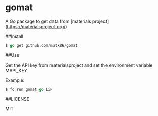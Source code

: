 # gomat

A Go package to get data from [materials project] (https://materialsproject.org/)


##Install

```go
$ go get github.com/matk86/gomat
```


##Use

Get the API key from materialsproject and set the environment variable
MAPI_KEY

Example:
```go
$ fo run gomat.go LiF
```


##LICENSE

MIT

